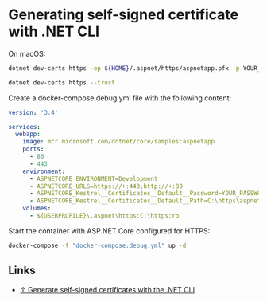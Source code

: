 # Generating self-signed certificate with .NET CLI

On macOS:

```bash
dotnet dev-certs https -ep ${HOME}/.aspnet/https/aspnetapp.pfx -p YOUR_PASSWORD

dotnet dev-certs https --trust
```

Create a docker-compose.debug.yml file with the following content:

```yml
version: '3.4'

services:
  webapp:
    image: mcr.microsoft.com/dotnet/core/samples:aspnetapp
    ports:
      - 80
      - 443
    environment:
      - ASPNETCORE_ENVIRONMENT=Development
      - ASPNETCORE_URLS=https://+:443;http://+:80
      - ASPNETCORE_Kestrel__Certificates__Default__Password=YOUR_PASSWORD
      - ASPNETCORE_Kestrel__Certificates__Default__Path=C:\https\aspnetapp.pfx
    volumes:
      - ${USERPROFILE}\.aspnet\https:C:\https:ro
```

Start the container with ASP.NET Core configured for HTTPS:

```bash
docker-compose -f "docker-compose.debug.yml" up -d
```

## Links

* [↑ Generate self-signed certificates with the .NET CLI](https://docs.microsoft.com/en-us/dotnet/core/additional-tools/self-signed-certificates-guide)
